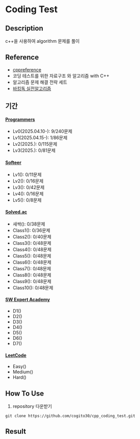 # Coding Test

## Description
c++을 사용하여 algorithm 문제를 풀이

## Reference
- [cppreference](https://en.cppreference.com/w/)
- 코딩 테스트를 위한 자료구조 와 알고리즘 with C++
- 알고리즘 문제 해결 전략 세트
- [바킹독 실전알고리즘](https://blog.encrypted.gg/category/%EA%B0%95%EC%A2%8C/%EC%8B%A4%EC%A0%84%20%EC%95%8C%EA%B3%A0%EB%A6%AC%EC%A6%98)

## 기간
#### [Programmers](https://school.programmers.co.kr/learn/challenges?order=recent)
- Lv0(2025.04.10-): 9/240문제
- Lv1(2025.04.15-): 1/86문제
- Lv2(2025.): 0/115문제
- Lv3(2025.): 0/81문제

#### [Softeer](https://softeer.ai/practice)
- Lv1(): 0/11문제
- Lv2(): 0/16문제
- Lv3(): 0/42문제
- Lv4(): 0/16문제
- Lv5(): 0/8문제

#### [Solved.ac](https://solved.ac/class)
- 새싹(): 0/38문제
- Class1(): 0/36문제
- Class2(): 0/40문제
- Class3(): 0/48문제
- Class4(): 0/48문제
- Class5(): 0/48문제
- Class6(): 0/48문제
- Class7(): 0/48문제
- Class8(): 0/48문제
- Class9(): 0/48문제
- Class10(): 0/48문제

#### [SW Expert Academy](https://swexpertacademy.com/main/main.do)
- D1()
- D2()
- D3()
- D4()
- D5()
- D6()
- D7()

#### [LeetCode](https://leetcode.com/problemset/)
- Easy()
- Medium()
- Hard()

## How To Use
1) repository 다운받기
```
git clone https://github.com/cogito30/cpp_coding_test.git
```

## Result
